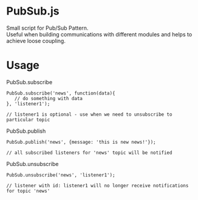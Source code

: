 # PubSub.js

Small script for Pub/Sub Pattern.
<br/>
Useful when building communications with different modules and helps to achieve loose coupling.

# Usage

PubSub.subscribe

```
PubSub.subscribe('news', function(data){
   // do something with data
}, 'listener1');

// listener1 is optional - use when we need to unsubscribe to particular topic

```


PubSub.publish

```
PubSub.publish('news', {message: 'this is new news!'});

// all subscribed listeners for 'news' topic will be notified

```


PubSub.unsubscribe

```
PubSub.unsubscribe('news', 'listener1');

// listener with id: listener1 will no longer receive notifications for topic 'news'

```